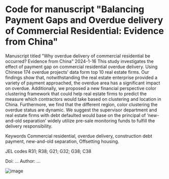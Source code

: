 # Code for manuscript "Balancing Payment Gaps and Overdue delivery of Commercial Residential: Evidence from China"
Manuscript titled "Why overdue delivery of commercial residential be occurred? Evidence from China"
2024-1-16
This study investigates the effect of payment gap on commercial residential overdue delivery. Using Chinese 174 overdue projects’ data form top 10 real estate firms.
Our findings show that, notwithstanding the real estate enterprise provided a variety of payment approached, the overdue area has a significant impact on overdue. Additionally, we proposed a new financial perspective color clustering framework that could help real estate firms to predict the measure which contractors would take based on clustering and location in China. Furthermore, we find that the different region, color clustering the overdue status are dynamic. We suggest the supervisor department and real estate firms with debt defaulted would base on the principal of ‘new-and-old separation’ widely utilize pre-sale monitoring funds to fulfill the delivery responsibility.

Keywords
Commercial residential, overdue delivery, construction debt payment, new-and-old separation, Offsetting housing.

JEL codes
R31; R38; G21; G32; G38; C38


Doi: ...
Author: ...

![image](https://github.com/lymgz/payment_gap/assets/50073088/90a379d8-09ca-4ab1-a1d7-1447bda83c6e)
